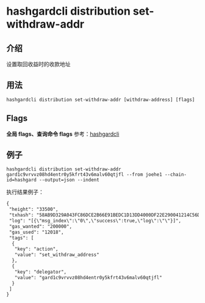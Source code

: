 # hashgardcli distribution set-withdraw-addr

## 介绍

设置取回收益时的收款地址

## 用法

```shell
hashgardcli distribution set-withdraw-addr [withdraw-address] [flags]
```
## Flags

 **全局 flags、查询命令 flags** 参考：[hashgardcli](../README.md)


## 例子
```shell
hashgardcli distribution set-withdraw-addr gard1c9vrvvz08hd4entr0y5kfrt43v6malv60qtjfl --from joehe1 --chain-id=hashgard --output=json --indent
```

执行结果例子：

```txt
{
 "height": "33500",
 "txhash": "58AB9D329A043FC86DCE2B66E91BEDC1D13DD4000DF22E290041214C56DB04B8",
 "log": "[{\"msg_index\":\"0\",\"success\":true,\"log\":\"\"}]",
 "gas_wanted": "200000",
 "gas_used": "12018",
 "tags": [
  {
   "key": "action",
   "value": "set_withdraw_address"
  },
  {
   "key": "delegator",
   "value": "gard1c9vrvvz08hd4entr0y5kfrt43v6malv60qtjfl"
  }
 ]
}
```
